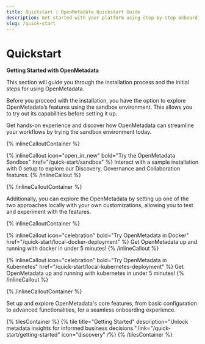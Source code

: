 ```yaml
---
title: Quickstart | OpenMetadata Quickstart Guide
description: Get started with your platform using step-by-step onboarding instructions for setup, integration, and key feature exploration.
slug: /quick-start
---
```


# Quickstart

**Getting Started with OpenMetadata**

This section will guide you through the installation process and the initial steps for using OpenMetadata.

Before you proceed with the installation, you have the option to explore OpenMetadata’s features using the sandbox environment. This allows you to try out its capabilities before setting it up.

Get hands-on experience and discover how OpenMetadata can streamline your workflows by trying the sandbox environment today.

{% inlineCalloutContainer %}

{% inlineCallout
    icon="open_in_new"
    bold="Try the OpenMetadata Sandbox"
    href="/quick-start/sandbox" %}
Interact with a sample installation with 0 setup to explore our Discovery, Governance and Collaboration features.
{% /inlineCallout %}

{% /inlineCalloutContainer %}

Additionally, you can explore the OpenMetadata by setting up one of the two approaches locally with your own customizations, allowing you to test and experiment with the features.

{% inlineCalloutContainer %}

{% inlineCallout
    icon="celebration"
    bold="Try OpenMetadata in Docker"
    href="/quick-start/local-docker-deployment" %}
Get OpenMetadata up and running with docker in under 5 minutes!
{% /inlineCallout %}

{% inlineCallout
    icon="celebration"
    bold="Try OpenMetadata in Kubernetes"
    href="/quick-start/local-kubernetes-deployment" %}
Get OpenMetadata up and running with kubernetes in under 5 minutes!
{% /inlineCallout %}

{% /inlineCalloutContainer %}

Set up and explore OpenMetadata's core features, from basic configuration to advanced functionalities, for a seamless onboarding experience.

{% tilesContainer %}
{% tile
    title="Getting Started"
    description="Unlock metadata insights for informed business decisions."
    link="/quick-start/getting-started"
    icon="discovery"
/%}
{% /tilesContainer %}